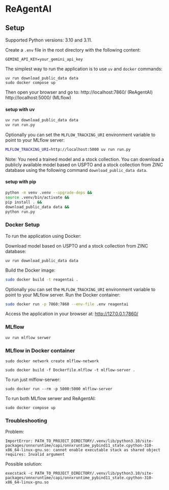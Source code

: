 # ReAgentAI

## Setup
Supported Python versions: 3.10 and 3.11.

Create a `.env` file in the root directory with the following content:
```env
GEMINI_API_KEY=your_gemini_api_key
```
The simplest way to run the application is to use `uv` and `docker` commands:
```shell
uv run download_public_data data 
sudo docker compose up
```
Then open your browser and go to:
http://localhost:7860/ (ReAgentAI)
http://localhost:5000/ (MLflow)

#### setup with uv
```sh
uv run download_public_data data 
uv run run.py
```
Optionally you can set the `MLFLOW_TRACKING_URI` environment variable to point to your MLflow server:
```sh
MLFLOW_TRACKING_URI=http://localhost:5000 uv run run.py
```
Note: You need a trained model and a stock collection. You can download a publicly available model based on USPTO and a stock
collection from ZINC database using the following command `download_public_data data`.
#### setup with pip
```sh
python -m venv .venv --upgrade-deps &&
source .venv/bin/activate &&
pip install . &&
download_public_data data &&
python run.py
```

### Docker Setup
To run the application using Docker:

Download model based on USPTO and a stock collection from ZINC database:
```shell
uv run download_public_data data
```
Build the Docker image:
```sh
sudo docker build -t reagentai .
```
Optionally you can set the `MLFLOW_TRACKING_URI` environment variable to point to your MLflow server.
Run the Docker container:
```sh
sudo docker run -p 7860:7860 --env-file .env reagentai
```
Access the application in your browser at: http://127.0.0.1:7860/
### MLflow
```shell
uv run mlflow serwer
```
### MLflow in Docker container
```shell
sudo docker network create mlflow-network
```
```shell
sudo docker build -f Dockerfile.mlflow -t mlflow-server .
```
To run just mlflow-serwer:
```shell
sudo docker run --rm -p 5000:5000 mlflow-server
```
To run both MLflow serwer and ReAgentAI:
```shell
sudo docker compose up
```


### Troubleshooting
Problem:
```
ImportError: PATH_TO_PROJECT_DIRECTORY/.venv/lib/python3.10/site-packages/onnxruntime/capi/onnxruntime_pybind11_state.cpython-310-x86_64-linux-gnu.so: cannot enable executable stack as shared object requires: Invalid argument
```
Possible solution:
```
execstack -c PATH_TO_PROJECT_DIRECTORY/.venv/lib/python3.10/site-packages/onnxruntime/capi/onnxruntime_pybind11_state.cpython-310-x86_64-linux-gnu.so
```
